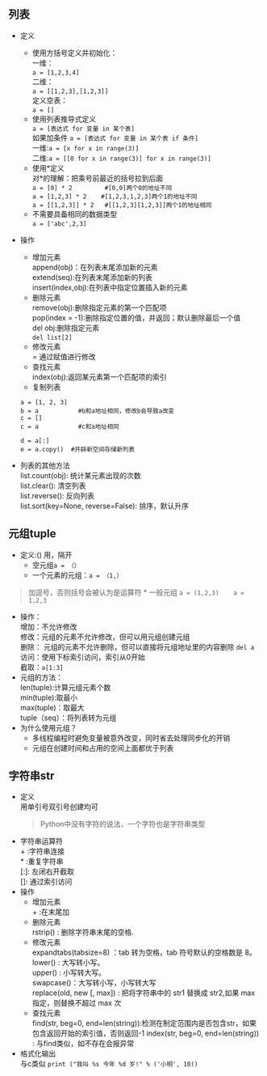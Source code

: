 ## 列表<br>
* 定义<br>
  * 使用方括号定义并初始化：<br>
		一维：  
		`a = [1,2,3,4] `<br>
		二维：  
		`a = [[1,2,3],[1,2,3]]`<br>
    定义空表：  
		`a = []`<br>
  * 使用列表推导式定义<br>
    `a = [表达式 for 变量 in 某个表]`<br>
         如果加条件 `a = [表达式 for 变量 in 某个表 if 条件]`<br>
    一维:`a = [x for x in range(3)]`<br>
    二维:`a = [[0 for x in range(3)] for x in range(3)]`<br>
  * 使用*定义<br>
    对\*的理解：把乘号前最近的括号拉到后面<br>
		`a = [0] * 2         #[0,0]两个0的地址不同`<br>
    `a = [1,2,3] * 2    #[1,2,3,1,2,3]两个1的地址不同`<br>
    `a = [[1,2,3]] * 2   #[[1,2,3][1,2,3]]两个1的地址相同`<br>
  * 不需要具备相同的数据类型<br>
    `a = ['abc',2,3]`<br>
		
* 操作<br>
	* 增加元素<br>
	append(obj)：在列表末尾添加新的元素<br>
	extend(seq):在列表末尾添加新的列表<br>
	insert(index,obj):在列表中指定位置插入新的元素<br>
	* 删除元素<br>
	remove(obj):删除指定元素的第一个匹配项<br>
	pop(index = -1):删除指定位置的值，并返回；默认删除最后一个值<br>
	del obj:删除指定元素<br>
	`del list[2]`
	* 修改元素<br>
	= 通过赋值进行修改<br>
	* 查找元素<br>
	index(obj):返回某元素第一个匹配项的索引	
	* 复制列表<br>
	```
	a = [1, 2, 3]
	b = a           #b和a地址相同，修改b会导致a改变
	c = []
	c = a           #c和a地址相同
	```
	```
	d = a[:]
	e = a.copy()  #开辟新空间存储新列表
	```
* 列表的其他方法<br>
	list.count(obj): 统计某元素出现的次数<br>
	list.clear(): 清空列表<br>
	list.reverse(): 反向列表<br>
	list.sort(key=None, reverse=False): 排序，默认升序<br>

## 元组tuple
* 定义:()	用，隔开<br>
	* 空元组`a = （）`
	* 一个元素的元组：`a = （1,）`
>加逗号，否则括号会被认为是运算符
	* 一般元组
	`a = (1,2,3)	a = 1,2,3`
* 操作：<br>
 	增加：不允许修改<br>
 	修改：元组的元素不允许修改，但可以用元组创建元组<br>
 	删除： 元组的元素不允许删除，但可以直接将元组地址里的内容删除
	`del a`<br>
 	访问：使用下标索引访问，索引从0开始<br>
	截取：`a[1:3]`<br>
* 元组的方法：<br>
	 len(tuple):计算元组元素个数<br>
	 min(tuple):取最小 <br>
	 max(tuple)：取最大<br>
	 tuple（seq）：将列表转为元组<br>
* 为什么使用元组？
	 * 多线程编程时避免变量被意外改变，同时省去处理同步化的开销
	 * 元组在创建时间和占用的空间上面都优于列表

## 字符串str
* 定义<br>
	用单引号双引号创建均可
	>Python中没有字符的说法，一个字符也是字符串类型
* 字符串运算符<br>
	\+ :字符串连接<br>
	\* :重复字符串<br>
	[:]: 左闭右开截取<br>
	[]: 通过索引访问<br>
* 操作<br> 
	* 增加元素<br>
	\+ :在末尾加<br>
	* 删除元素<br>
		rstrip() : 删除字符串末尾的空格.
	* 修改元素<br>
		expandtabs(tabsize=8) ：tab 转为空格，tab 符号默认的空格数是 8。<br>
		lower() : 大写转小写。<br>
		upper() : 小写转大写。<br>
		swapcase()：大写转小写，小写转大写<br>
		replace(old, new [, max]) : 把将字符串中的 str1 替换成 str2,如果 max 指定，则替换不超过 max 次<br>
	* 查找元素<br>
		find(str, beg=0, end=len(string)):检测在制定范围内是否包含str，如果包含返回开始的索引值，否则返回-1
		index(str, beg=0, end=len(string)) : 与find类似，如不存在会报异常
* 格式化输出<br>
		与c类似
		`print ("我叫 %s 今年 %d 岁!" % ('小明', 10))`
	
